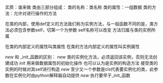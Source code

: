 实质：谁来做
类由三部分组成：
    类的名称：类名称
    类的属性：一组数据
    类的方法：允许对进行操作的方法
    
在类的内部，使用def定义的方法我们称为实例方法，与一般函数不同的是，类方法必须包含参数self，切第一个为参数
self名称可以改变
方法归属与类的实例所属

在类的内部定义的属性叫类属性
在类的方法内部定义的属性叫实例属性

 _new_  和  _init_函数的区别：
      _new_ 类的实例化方法，必须返回该实例，否则无法创建成功
      _init_ 用来做数据属性的初始化操作  也可以认为是实例的构造方法 接受类的实例的时候对其self进行构造
       _new_ 至少又一个参数是cls代表要实例化的类，此参数在实例化时由python解释器自动提供
       _new_ 执行要早于_init_函数 